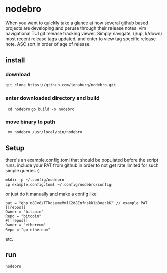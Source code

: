 # nodebro

When you want to quickly take a glance at how several github based projects are developing and peruse through their release notes. vim navigational TUI git release tracking viewer. Simply navigate, (j/up, k/down) most recent release tags updated, and enter to view tag specific release note. ASC sort in order of age of release.

## install 

### download
` git clone https://github.com/jonaburg/nodebro.git `
### enter downloaded directory and build
` cd nodebro`
` go build -o nodebro `
### move binary to path
` mv nodebro /usr/local/bin/nodebro`


## Setup

there's an example.config.toml that should be populated before the script runs. include your PAT from github in order to not get rate limited for such simple queries :) 

```
mkdir -p ~/.config/nodebro
cp example.config.toml ~/.config/nodebro/config
```

or just do it manually and make a config like:

```
pat = "ghp_n8Jv8sTTkdsameMmlC2d8Enfnskklp3oeckK" // example PAT
[[repos]]
Owner = "bitcoin"
Repo = "bitcoin"
#[[repos]]
Owner = "ethereum"
Repo = "go-ethereum"
```

etc.

## run
`nodebro`


